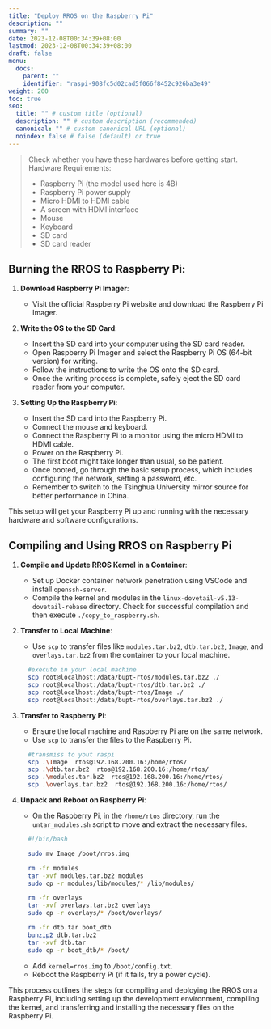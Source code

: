 ```yaml
---
title: "Deploy RROS on the Raspberry Pi"
description: ""
summary: ""
date: 2023-12-08T00:34:39+08:00
lastmod: 2023-12-08T00:34:39+08:00
draft: false
menu:
  docs:
    parent: ""
    identifier: "raspi-908fc5d02cad5f066f8452c926ba3e49"
weight: 200
toc: true
seo:
  title: "" # custom title (optional)
  description: "" # custom description (recommended)
  canonical: "" # custom canonical URL (optional)
  noindex: false # false (default) or true
---
```



> Check whether you have these hardwares before getting start.
> Hardware Requirements:
> - Raspberry Pi (the model used here is 4B)
> - Raspberry Pi power supply
> - Micro HDMI to HDMI cable
> - A screen with HDMI interface
> - Mouse
> - Keyboard
> - SD card
> - SD card reader

## Burning the RROS to Raspberry Pi:

1. **Download Raspberry Pi Imager**:
   - Visit the official Raspberry Pi website and download the Raspberry Pi Imager.

2. **Write the OS to the SD Card**:
   - Insert the SD card into your computer using the SD card reader.
   - Open Raspberry Pi Imager and select the Raspberry Pi OS (64-bit version) for writing.
   - Follow the instructions to write the OS onto the SD card.
   - Once the writing process is complete, safely eject the SD card reader from your computer.

3. **Setting Up the Raspberry Pi**:
   - Insert the SD card into the Raspberry Pi.
   - Connect the mouse and keyboard.
   - Connect the Raspberry Pi to a monitor using the micro HDMI to HDMI cable.
   - Power on the Raspberry Pi.
   - The first boot might take longer than usual, so be patient.
   - Once booted, go through the basic setup process, which includes configuring the network, setting a password, etc.
   - Remember to switch to the Tsinghua University mirror source for better performance in China.

This setup will get your Raspberry Pi up and running with the necessary hardware and software configurations.

## Compiling and Using RROS on Raspberry Pi

1. **Compile and Update RROS Kernel in a Container**:
   - Set up Docker container network penetration using VSCode and install `openssh-server`.
   - Compile the kernel and modules in the `linux-dovetail-v5.13-dovetail-rebase` directory. Check for successful compilation and then execute `./copy_to_raspberry.sh`.

   <!-- ![Alt text](https://bupt-os.github.io/website/architecture.png/raspi1.png)

   ![Alt text](https://bupt-os.github.io/website/architecture.png/raspi2.png) -->

2. **Transfer to Local Machine**:
   - Use `scp` to transfer files like `modules.tar.bz2`, `dtb.tar.bz2`, `Image`, and `overlays.tar.bz2` from the container to your local machine.

    ```bash
      #execute in your local machine
      scp root@localhost:/data/bupt-rtos/modules.tar.bz2 ./
      scp root@localhost:/data/bupt-rtos/dtb.tar.bz2 ./
      scp root@localhost:/data/bupt-rtos/Image ./
      scp root@localhost:/data/bupt-rtos/overlays.tar.bz2 ./
    ```

3. **Transfer to Raspberry Pi**:
   - Ensure the local machine and Raspberry Pi are on the same network.
   - Use `scp` to transfer the files to the Raspberry Pi.

    ```bash
      #transmiss to yout raspi
      scp .\Image  rtos@192.168.200.16:/home/rtos/
      scp .\dtb.tar.bz2  rtos@192.168.200.16:/home/rtos/
      scp .\modules.tar.bz2  rtos@192.168.200.16:/home/rtos/
      scp .\overlays.tar.bz2  rtos@192.168.200.16:/home/rtos/
    ```

4. **Unpack and Reboot on Raspberry Pi**:
   - On the Raspberry Pi, in the `/home/rtos` directory, run the `untar_modules.sh` script to move and extract the necessary files.

    ```bash
      #!/bin/bash

      sudo mv Image /boot/rros.img

      rm -fr modules
      tar -xvf modules.tar.bz2 modules
      sudo cp -r modules/lib/modules/* /lib/modules/

      rm -fr overlays
      tar -xvf overlays.tar.bz2 overlays
      sudo cp -r overlays/* /boot/overlays/

      rm -fr dtb.tar boot_dtb
      bunzip2 dtb.tar.bz2
      tar -xvf dtb.tar
      sudo cp -r boot_dtb/* /boot/
    ```

   - Add `kernel=rros.img` to `/boot/config.txt`.
   - Reboot the Raspberry Pi (if it fails, try a power cycle).

This process outlines the steps for compiling and deploying the RROS on a Raspberry Pi, including setting up the development environment, compiling the kernel, and transferring and installing the necessary files on the Raspberry Pi.